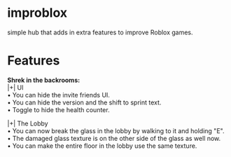 # improblox
simple hub that adds in extra features to improve Roblox games.
# Features
**Shrek in the backrooms:**  
|+| UI  
   • You can hide the invite friends UI.  
   • You can hide the version and the shift to sprint text.  
   • Toggle to hide the health counter.  

|+| The Lobby  
   • You can now break the glass in the lobby by walking to it and holding "E".  
   • The damaged glass texture is on the other side of the glass as well now.  
   • You can make the entire floor in the lobby use the same texture.  


